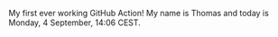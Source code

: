 My first ever working GitHub Action!
My name is Thomas and today is Monday, 4 September, 14:06 CEST. 
